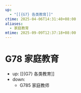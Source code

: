 ```yaml
---
up:
  - "[[{G7} 各类教育]]"
ctime: 2025-04-06T14:31:40+08:00
aliases:
  - 家庭教育
mtime: 2025-09-09T12:37:18+08:00
---
```


# G78 家庭教育

- up: [[{G7} 各类教育]]
- down:	
	- G785 家庭教师
	
